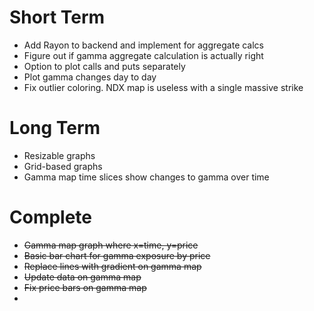 # Short Term
* Add Rayon to backend and implement for aggregate calcs
* Figure out if gamma aggregate calculation is actually right
* Option to plot calls and puts separately
* Plot gamma changes day to day
* Fix outlier coloring. NDX map is useless with a single massive strike


# Long Term
* Resizable graphs
* Grid-based graphs
* Gamma map time slices show changes to gamma over time 


# Complete
* ~~Gamma map graph where x=time, y=price~~
* ~~Basic bar chart for gamma exposure by price~~
* ~~Replace lines with gradient on gamma map~~
* ~~Update data on gamma map~~
* ~~Fix price bars on gamma map~~
* 